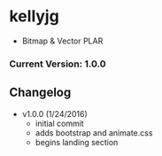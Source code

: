 # kellyjg
- Bitmap & Vector PLAR

### Current Version: 1.0.0

## Changelog
- v1.0.0 (1/24/2016)
	- initial commit
	- adds bootstrap and animate.css
	- begins landing section